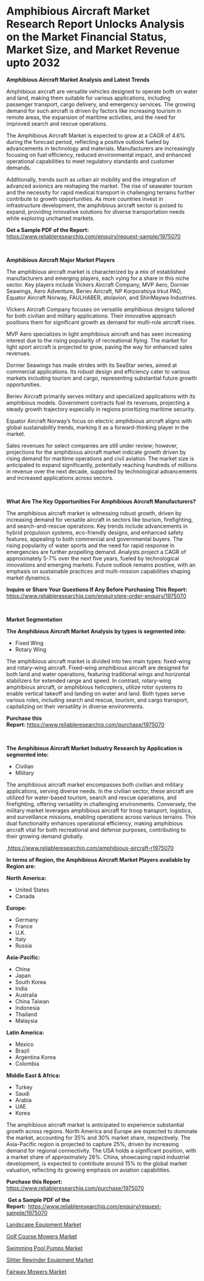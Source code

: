 <p><h1>Amphibious Aircraft Market Research Report Unlocks Analysis on the Market Financial Status, Market Size, and Market Revenue upto 2032</h1></p><p><strong>Amphibious Aircraft Market Analysis and Latest Trends</strong></p>
<p><p>Amphibious aircraft are versatile vehicles designed to operate both on water and land, making them suitable for various applications, including passenger transport, cargo delivery, and emergency services. The growing demand for such aircraft is driven by factors like increasing tourism in remote areas, the expansion of maritime activities, and the need for improved search and rescue operations.</p><p>The Amphibious Aircraft Market is expected to grow at a CAGR of 4.6% during the forecast period, reflecting a positive outlook fueled by advancements in technology and materials. Manufacturers are increasingly focusing on fuel efficiency, reduced environmental impact, and enhanced operational capabilities to meet regulatory standards and customer demands.</p><p>Additionally, trends such as urban air mobility and the integration of advanced avionics are reshaping the market. The rise of seawater tourism and the necessity for rapid medical transport in challenging terrains further contribute to growth opportunities. As more countries invest in infrastructure development, the amphibious aircraft sector is poised to expand, providing innovative solutions for diverse transportation needs while exploring uncharted markets.</p></p>
<p><strong>Get a Sample PDF of the Report:&nbsp;</strong> <a href="https://www.reliableresearchiq.com/enquiry/request-sample/1975070?utm_campaign=1159&utm_medium=2&utm_source=Github&utm_content=ia&utm_term=20022025&utm_id=amphibious-aircraft">https://www.reliableresearchiq.com/enquiry/request-sample/1975070</a></p>
<p>&nbsp;</p>
<p><strong>Amphibious Aircraft Major Market Players</strong></p>
<p><p>The amphibious aircraft market is characterized by a mix of established manufacturers and emerging players, each vying for a share in this niche sector. Key players include Vickers Aircraft Company, MVP Aero, Dornier Seawings, Aero Adventure, Beriev Aircraft, NP Korporatsiya Irkut PAO, Equator Aircraft Norway, FAULHABER, atolavion, and ShinMaywa Industries.</p><p>Vickers Aircraft Company focuses on versatile amphibious designs tailored for both civilian and military applications. Their innovative approach positions them for significant growth as demand for multi-role aircraft rises. </p><p>MVP Aero specializes in light amphibious aircraft and has seen increasing interest due to the rising popularity of recreational flying. The market for light sport aircraft is projected to grow, paving the way for enhanced sales revenues.</p><p>Dornier Seawings has made strides with its SeaStar series, aimed at commercial applications. Its robust design and efficiency cater to various markets including tourism and cargo, representing substantial future growth opportunities. </p><p>Beriev Aircraft primarily serves military and specialized applications with its amphibious models. Government contracts fuel its revenues, projecting a steady growth trajectory especially in regions prioritizing maritime security.</p><p>Equator Aircraft Norway’s focus on electric amphibious aircraft aligns with global sustainability trends, marking it as a forward-thinking player in the market. </p><p>Sales revenues for select companies are still under review; however, projections for the amphibious aircraft market indicate growth driven by rising demand for maritime operations and civil aviation. The market size is anticipated to expand significantly, potentially reaching hundreds of millions in revenue over the next decade, supported by technological advancements and increased applications across sectors.</p></p>
<p>&nbsp;</p>
<p><strong>What Are The Key Opportunities For Amphibious Aircraft Manufacturers?</strong></p>
<p><p>The amphibious aircraft market is witnessing robust growth, driven by increasing demand for versatile aircraft in sectors like tourism, firefighting, and search-and-rescue operations. Key trends include advancements in hybrid propulsion systems, eco-friendly designs, and enhanced safety features, appealing to both commercial and governmental buyers. The rising popularity of water sports and the need for rapid response in emergencies are further propelling demand. Analysts project a CAGR of approximately 5-7% over the next five years, fueled by technological innovations and emerging markets. Future outlook remains positive, with an emphasis on sustainable practices and multi-mission capabilities shaping market dynamics.</p></p>
<p><strong>Inquire or Share Your Questions If Any Before Purchasing This Report:</strong> <a href="https://www.reliableresearchiq.com/enquiry/pre-order-enquiry/1975070?utm_campaign=1159&utm_medium=2&utm_source=Github&utm_content=ia&utm_term=20022025&utm_id=amphibious-aircraft">https://www.reliableresearchiq.com/enquiry/pre-order-enquiry/1975070</a></p>
<p>&nbsp;</p>
<p><strong>Market Segmentation</strong></p>
<p><strong>The Amphibious Aircraft Market Analysis by types is segmented into:</strong></p>
<p><ul><li>Fixed Wing</li><li>Rotary Wing</li></ul></p>
<p><p>The amphibious aircraft market is divided into two main types: fixed-wing and rotary-wing aircraft. Fixed-wing amphibious aircraft are designed for both land and water operations, featuring traditional wings and horizontal stabilizers for extended range and speed. In contrast, rotary-wing amphibious aircraft, or amphibious helicopters, utilize rotor systems to enable vertical takeoff and landing on water and land. Both types serve various roles, including search and rescue, tourism, and cargo transport, capitalizing on their versatility in diverse environments.</p></p>
<p><strong>Purchase this Report:&nbsp;</strong><a href="https://www.reliableresearchiq.com/purchase/1975070?utm_campaign=1159&utm_medium=2&utm_source=Github&utm_content=ia&utm_term=20022025&utm_id=amphibious-aircraft">https://www.reliableresearchiq.com/purchase/1975070</a></p>
<p>&nbsp;</p>
<p><strong>The Amphibious Aircraft Market Industry Research by Application is segmented into:</strong></p>
<p><ul><li>Civilian</li><li>Military</li></ul></p>
<p><p>The amphibious aircraft market encompasses both civilian and military applications, serving diverse needs. In the civilian sector, these aircraft are utilized for water-based tourism, search and rescue operations, and firefighting, offering versatility in challenging environments. Conversely, the military market leverages amphibious aircraft for troop transport, logistics, and surveillance missions, enabling operations across various terrains. This dual functionality enhances operational efficiency, making amphibious aircraft vital for both recreational and defense purposes, contributing to their growing demand globally.</p></p>
<p><a href="https://www.reliableresearchiq.com/amphibious-aircraft-r1975070?utm_campaign=1159&utm_medium=2&utm_source=Github&utm_content=ia&utm_term=20022025&utm_id=amphibious-aircraft">&nbsp;https://www.reliableresearchiq.com/amphibious-aircraft-r1975070</a></p>
<p><strong>In terms of Region, the Amphibious Aircraft Market Players available by Region are:</strong></p>
<p>
    <p> <strong> North America: </strong>
        <ul>
            <li>United States</li>
            <li>Canada</li>
        </ul>
        </p> 
    <p> <strong> Europe: </strong>
        <ul>
            <li>Germany</li>
            <li>France</li>
            <li>U.K.</li>
            <li>Italy</li>
            <li>Russia</li>
        </ul>
        </p> 
    <p> <strong> Asia-Pacific: </strong>
        <ul>
            <li>China</li>
            <li>Japan</li>
            <li>South Korea</li>
            <li>India</li>
            <li>Australia</li>
            <li>China Taiwan</li>
            <li>Indonesia</li>
            <li>Thailand</li>
            <li>Malaysia</li>
        </ul>
        </p> 
    <p> <strong> Latin America: </strong>
        <ul>
            <li>Mexico</li>
            <li>Brazil</li>
            <li>Argentina Korea</li>
            <li>Colombia</li>
        </ul>
        </p> 
    <p> <strong> Middle East & Africa: </strong>
        <ul>
            <li>Turkey</li>
            <li>Saudi</li>
            <li>Arabia</li>
            <li>UAE</li>
            <li>Korea</li>
        </ul>
    </p>
    </p>
<p><p>The amphibious aircraft market is anticipated to experience substantial growth across regions. North America and Europe are expected to dominate the market, accounting for 35% and 30% market share, respectively. The Asia-Pacific region is projected to capture 25%, driven by increasing demand for regional connectivity. The USA holds a significant position, with a market share of approximately 28%. China, showcasing rapid industrial development, is expected to contribute around 15% to the global market valuation, reflecting its growing emphasis on aviation capabilities.</p></p>
<p><strong>Purchase this Report: </strong><a href="https://www.reliableresearchiq.com/purchase/1975070?utm_campaign=1159&utm_medium=2&utm_source=Github&utm_content=ia&utm_term=20022025&utm_id=amphibious-aircraft">https://www.reliableresearchiq.com/purchase/1975070</a></p>
<p>&nbsp;<strong>Get a Sample PDF of the Report:&nbsp;&nbsp;</strong><a href="https://www.reliableresearchiq.com/enquiry/request-sample/1975070?utm_campaign=1159&utm_medium=2&utm_source=Github&utm_content=ia&utm_term=20022025&utm_id=amphibious-aircraft">https://www.reliableresearchiq.com/enquiry/request-sample/1975070</a></p>
<p><strong></strong></p>
<p><p><a href="https://github.com/rrosasdaunas/Market-Research-Report-List-1/blob/main/landscape-equipment-market.md?utm_campaign=1159&utm_medium=2&utm_source=Github&utm_content=ia&utm_term=20022025&utm_id=amphibious-aircraft">Landscape Equipment Market</a></p><p><a href="https://github.com/ansanokajabi/Market-Research-Report-List-1/blob/main/golf-course-mowers-market.md?utm_campaign=1159&utm_medium=2&utm_source=Github&utm_content=ia&utm_term=20022025&utm_id=amphibious-aircraft">Golf Course Mowers Market</a></p><p><a href="https://github.com/zoccohaniech/Market-Research-Report-List-1/blob/main/swimming-pool-pumps-market.md?utm_campaign=1159&utm_medium=2&utm_source=Github&utm_content=ia&utm_term=20022025&utm_id=amphibious-aircraft">Swimming Pool Pumps Market</a></p><p><a href="https://github.com/naomaroaoonv/Market-Research-Report-List-1/blob/main/slitter-rewinder-equipment-market.md?utm_campaign=1159&utm_medium=2&utm_source=Github&utm_content=ia&utm_term=20022025&utm_id=amphibious-aircraft">Slitter Rewinder Equipment Market</a></p><p><a href="https://github.com/ancsyanagha/Market-Research-Report-List-1/blob/main/fairway-mowers-market.md?utm_campaign=1159&utm_medium=2&utm_source=Github&utm_content=ia&utm_term=20022025&utm_id=amphibious-aircraft">Fairway Mowers Market</a></p></p>